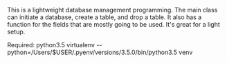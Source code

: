 This is a lightweight database management programming. The main class can initiate a database, create a table, and drop a table.
It also has a function for the fields that are mostly going to be used. It's great for a light setup.

Required: python3.5
virtualenv --python=/Users/$USER/.pyenv/versions/3.5.0/bin/python3.5 venv

